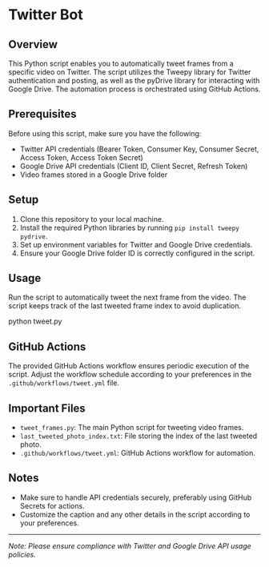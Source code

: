 # Twitter Bot

## Overview
This Python script enables you to automatically tweet frames from a specific video on Twitter. The script utilizes the Tweepy library for Twitter authentication and posting, as well as the pyDrive library for interacting with Google Drive. The automation process is orchestrated using GitHub Actions.

## Prerequisites
Before using this script, make sure you have the following:

- Twitter API credentials (Bearer Token, Consumer Key, Consumer Secret, Access Token, Access Token Secret)
- Google Drive API credentials (Client ID, Client Secret, Refresh Token)
- Video frames stored in a Google Drive folder

## Setup
1. Clone this repository to your local machine.
2. Install the required Python libraries by running `pip install tweepy pydrive`.
3. Set up environment variables for Twitter and Google Drive credentials.
4. Ensure your Google Drive folder ID is correctly configured in the script.

## Usage
Run the script to automatically tweet the next frame from the video. The script keeps track of the last tweeted frame index to avoid duplication.

python tweet.py

## GitHub Actions
The provided GitHub Actions workflow ensures periodic execution of the script. Adjust the workflow schedule according to your preferences in the `.github/workflows/tweet.yml` file.

## Important Files
- `tweet_frames.py`: The main Python script for tweeting video frames.
- `last_tweeted_photo_index.txt`: File storing the index of the last tweeted photo.
- `.github/workflows/tweet.yml`: GitHub Actions workflow for automation.

## Notes
- Make sure to handle API credentials securely, preferably using GitHub Secrets for actions.
- Customize the caption and any other details in the script according to your preferences.

--------

*Note: Please ensure compliance with Twitter and Google Drive API usage policies.*
